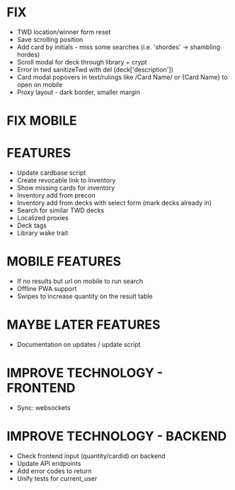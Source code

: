 # FIX
* TWD location/winner form reset
* Save scrolling position
* Add card by initials - miss some searches (i.e. 'shordes' -> shambling hordes)
* Scroll modal for deck through library + crypt
* Error in twd sanitizeTwd with del (deck['description'])
* Card modal popovers in text/rulings like /Card Name/ or {Card Name} to open on mobile
* Proxy layout - dark border, smaller margin

# FIX MOBILE

# FEATURES
* Update cardbase script
* Create revocable link to Inventory
* Show missing cards for inventory
* Inventory add from precon
* Inventory add from decks with select form (mark decks already in)
* Search for similar TWD decks
* Localized proxies
* Deck tags
* Library wake trait

# MOBILE FEATURES
* If no results but url on mobile to run search
* Offline PWA support
* Swipes to increase quantity on the result table

# MAYBE LATER FEATURES
* Documentation on updates / update script

# IMPROVE TECHNOLOGY - FRONTEND
* Sync: websockets

# IMPROVE TECHNOLOGY - BACKEND
* Check frontend input (quantity/cardid) on backend
* Update API endpoints
* Add error codes to return
* Unify tests for current_user
